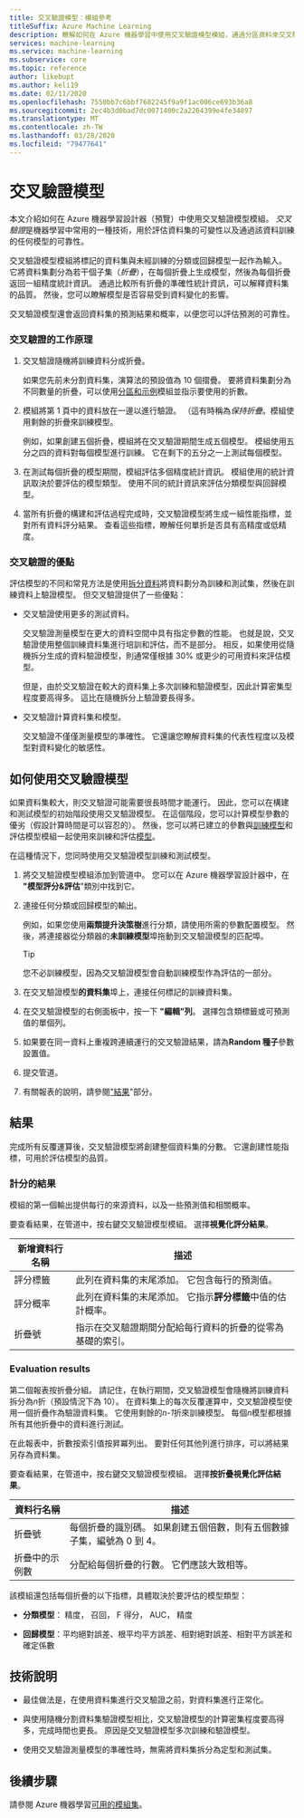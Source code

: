 ```yaml
---
title: 交叉驗證模型：模組參考
titleSuffix: Azure Machine Learning
description: 瞭解如何在 Azure 機器學習中使用交叉驗證模型模組，通過分區資料來交叉驗證分類或回歸模型的參數估計值。
services: machine-learning
ms.service: machine-learning
ms.subservice: core
ms.topic: reference
author: likebupt
ms.author: keli19
ms.date: 02/11/2020
ms.openlocfilehash: 7550bb7c6bbf7602245f9a9f1ac006ce693b36a8
ms.sourcegitcommit: 2ec4b3d0bad7dc0071400c2a2264399e4fe34897
ms.translationtype: MT
ms.contentlocale: zh-TW
ms.lasthandoff: 03/28/2020
ms.locfileid: "79477641"
---
```

# <a name="cross-validate-model"></a>交叉驗證模型

本文介紹如何在 Azure 機器學習設計器（預覽）中使用交叉驗證模型模組。 *交叉驗證*是機器學習中常用的一種技術，用於評估資料集的可變性以及通過該資料訓練的任何模型的可靠性。  

交叉驗證模型模組將標記的資料集與未經訓練的分類或回歸模型一起作為輸入。 它將資料集劃分為若干個子集（*折疊*），在每個折疊上生成模型，然後為每個折疊返回一組精度統計資訊。 通過比較所有折疊的準確性統計資訊，可以解釋資料集的品質。 然後，您可以瞭解模型是否容易受到資料變化的影響。  

交叉驗證模型還會返回資料集的預測結果和概率，以便您可以評估預測的可靠性。  

### <a name="how-cross-validation-works"></a>交叉驗證的工作原理

1. 交叉驗證隨機將訓練資料分成折疊。 

   如果您先前未分割資料集，演算法的預設值為 10 個摺疊。 要將資料集劃分為不同數量的折疊，可以使用[分區和示例](partition-and-sample.md)模組並指示要使用的折數。  

2.  模組將第 1 頁中的資料放在一邊以進行驗證。 （這有時稱為*保持折疊*。模組使用剩餘的折疊來訓練模型。 

    例如，如果創建五個折疊，模組將在交叉驗證期間生成五個模型。 模組使用五分之四的資料對每個模型進行訓練。 它在剩下的五分之一上測試每個模型。  

3.  在測試每個折疊的模型期間，模組評估多個精度統計資訊。 模組使用的統計資訊取決於要評估的模型類型。 使用不同的統計資訊來評估分類模型與回歸模型。  

4.  當所有折疊的構建和評估過程完成時，交叉驗證模型將生成一組性能指標，並對所有資料評分結果。 查看這些指標，瞭解任何單折是否具有高精度或低精度。 

### <a name="advantages-of-cross-validation"></a>交叉驗證的優點

評估模型的不同和常見方法是使用[拆分資料](split-data.md)將資料劃分為訓練和測試集，然後在訓練資料上驗證模型。 但交叉驗證提供了一些優點：  

-   交叉驗證使用更多的測試資料。

    交叉驗證測量模型在更大的資料空間中具有指定參數的性能。 也就是說，交叉驗證使用整個訓練資料集進行培訓和評估，而不是部分。 相反，如果使用從隨機拆分生成的資料驗證模型，則通常僅根據 30% 或更少的可用資料來評估模型。  

    但是，由於交叉驗證在較大的資料集上多次訓練和驗證模型，因此計算密集型程度要高得多。 這比在隨機拆分上驗證要長得多。  

-   交叉驗證計算資料集和模型。

    交叉驗證不僅僅測量模型的準確性。 它還讓您瞭解資料集的代表性程度以及模型對資料變化的敏感性。  

## <a name="how-to-use-cross-validate-model"></a>如何使用交叉驗證模型

如果資料集較大，則交叉驗證可能需要很長時間才能運行。  因此，您可以在構建和測試模型的初始階段使用交叉驗證模型。 在這個階段，您可以計算模型參數的優劣（假設計算時間是可以容忍的）。 然後，您可以將已建立的參數與[訓練模型](train-model.md)和評估模型模組一起使用來訓練和評估[模型](evaluate-model.md)。

在這種情況下，您同時使用交叉驗證模型訓練和測試模型。

1. 將交叉驗證模型模組添加到管道中。 您可以在 Azure 機器學習設計器中，在 **"模型評分&評估**"類別中找到它。 

2. 連接任何分類或回歸模型的輸出。 

    例如，如果您使用**兩類提升決策樹**進行分類，請使用所需的參數配置模型。 然後，將連接器從分類器的**未訓練模型**埠拖動到交叉驗證模型的匹配埠。 

    > [!TIP] 
    > 您不必訓練模型，因為交叉驗證模型會自動訓練模型作為評估的一部分。  
3.  在交叉驗證模型**的資料集**埠上，連接任何標記的訓練資料集。  

4.  在交叉驗證模型的右側面板中，按一下 **"編輯"列**。 選擇包含類標籤或可預測值的單個列。 

5. 如果要在同一資料上重複跨連續運行的交叉驗證結果，請為**Random 種子**參數設置值。  

6. 提交管道。

7. 有關報表的說明，請參閱["結果](#results)"部分。

## <a name="results"></a>結果

完成所有反覆運算後，交叉驗證模型將創建整個資料集的分數。 它還創建性能指標，可用於評估模型的品質。

### <a name="scored-results"></a>計分的結果

模組的第一個輸出提供每行的來源資料，以及一些預測值和相關概率。 

要查看結果，在管道中，按右鍵交叉驗證模型模組。 選擇**視覺化評分結果**。

| 新增資料行名稱      | 描述                              |
| -------------------- | ---------------------------------------- |
| 評分標籤        | 此列在資料集的末尾添加。 它包含每行的預測值。 |
| 評分概率 | 此列在資料集的末尾添加。 它指示**評分標籤**中值的估計概率。 |
| 折疊號          | 指示在交叉驗證期間分配給每行資料的折疊的從零為基礎的索引。 |

 ### <a name="evaluation-results"></a>Evaluation results

第二個報表按折疊分組。 請記住，在執行期間，交叉驗證模型會隨機將訓練資料拆分為*n*折（預設情況下為 10）。 在資料集上的每次反覆運算中，交叉驗證模型使用一個折疊作為驗證資料集。 它使用剩餘的*n-1*折來訓練模型。 每個*n*模型都根據所有其他折疊中的資料進行測試。

在此報表中，折數按索引值按昇冪列出。  要對任何其他列進行排序，可以將結果另存為資料集。

要查看結果，在管道中，按右鍵交叉驗證模型模組。 選擇**按折疊視覺化評估結果**。


|資料行名稱| 描述|
|----|----|
|折疊號| 每個折疊的識別碼。 如果創建五個倍數，則有五個數據子集，編號為 0 到 4。
|折疊中的示例數|分配給每個折疊的行數。 它們應該大致相等。 |


該模組還包括每個折疊的以下指標，具體取決於要評估的模型類型： 

+ **分類模型**： 精度， 召回， F 得分， AUC， 精度  

+ **回歸模型**：平均絕對誤差、根平均平方誤差、相對絕對誤差、相對平方誤差和確定係數


## <a name="technical-notes"></a>技術說明  

+ 最佳做法是，在使用資料集進行交叉驗證之前，對資料集進行正常化。 

+ 與使用隨機分割資料集驗證模型相比，交叉驗證模型的計算密集程度要高得多，完成時間也更長。 原因是交叉驗證模型多次訓練和驗證模型。

+ 使用交叉驗證測量模型的準確性時，無需將資料集拆分為定型和測試集。 


## <a name="next-steps"></a>後續步驟

請參閱 Azure 機器學習[可用的模組集](module-reference.md)。 

